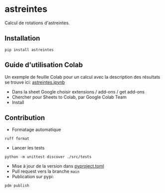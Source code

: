 # astreintes

Calcul de rotations d'astreintes.

## Installation

```shell
pip install astreintes
```

## Guide d'utilisation Colab

Un exemple de feuille Colab pour un calcul avec la description des résultats se trouve ici: 
[astreintes.ipynb](https://colab.research.google.com/drive/1GXP3sc9TmqSry_GZPLnpuCoPIsUtICHC?usp=sharing)


- Dans la sheet Google choisir extensions / add-ons / get add-ons
- Chercher pour Sheets to Colab, par Google Colab Team
- Install


## Contribution
- Formatage automatique
```shell
ruff format
```
- Lancer les tests
```shell
python -m unittest discover ./src/tests
```
- Mise à jour de la version dans [pyproject.toml](pyproject.toml)
- Pull request vers la branche `main`
- Publication sur pypi:

```shell
pdm publish
```